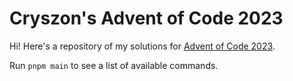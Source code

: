 # Cryszon's Advent of Code 2023

Hi! Here's a repository of my solutions for [Advent of Code 2023](https://adventofcode.com/2023).

Run `pnpm main` to see a list of available commands.

